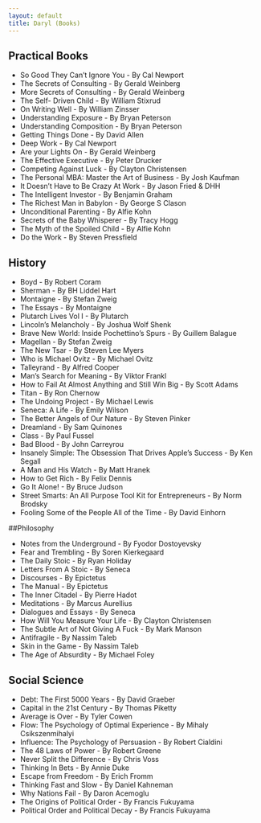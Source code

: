 ```yaml
---
layout: default
title: Daryl (Books)
---
```


## Practical Books

- So Good They Can’t Ignore You - By Cal Newport
- The Secrets of Consulting - By Gerald Weinberg
- More Secrets of Consulting - By Gerald Weinberg
- The Self- Driven Child - By William Stixrud
- On Writing Well - By William Zinsser
- Understanding Exposure - By Bryan Peterson
- Understanding Composition - By Bryan Peterson
- Getting Things Done - By David Allen
- Deep Work - By Cal Newport
- Are your Lights On - By Gerald Weinberg
- The Effective Executive - By Peter Drucker
- Competing Against Luck - By Clayton Christensen
- The Personal MBA: Master the Art of Business - By Josh Kaufman
- It Doesn’t Have to Be Crazy At Work - By Jason Fried & DHH
- The Intelligent Investor - By Benjamin Graham
- The Richest Man in Babylon - By George S Clason
- Unconditional Parenting - By Alfie Kohn 
- Secrets of the Baby Whisperer - By Tracy Hogg
- The Myth of the Spoiled Child - By Alfie Kohn
- Do the Work - By Steven Pressfield

## History
- Boyd - By Robert Coram
- Sherman - By BH Liddel Hart
- Montaigne - By Stefan Zweig
- The Essays - By Montaigne
- Plutarch Lives Vol I - By Plutarch
- Lincoln’s Melancholy - By Joshua Wolf Shenk
- Brave New World: Inside Pochettino’s Spurs - By Guillem Balague
- Magellan - By Stefan Zweig
- The New Tsar - By Steven Lee Myers
- Who is Michael Ovitz - By Michael Ovitz
- Talleyrand - By Alfred Cooper
- Man’s Search for Meaning - By Viktor Frankl
- How to Fail At Almost Anything and Still Win Big - By Scott Adams
- Titan - By Ron Chernow
- The Undoing Project - By Michael Lewis
- Seneca: A Life - By Emily Wilson
- The Better Angels of Our Nature - By Steven Pinker
- Dreamland - By Sam Quinones
- Class - By Paul Fussel
- Bad Blood - By John Carreyrou
- Insanely Simple: The Obsession That Drives Apple’s Success - By Ken Segall
- A Man and His Watch - By Matt Hranek
- How to Get Rich - By Felix Dennis
- Go It Alone! - By Bruce Judson
- Street Smarts: An All Purpose Tool Kit for Entrepreneurs - By Norm Brodsky
- Fooling Some of the People All of the Time - By David Einhorn

##Philosophy
- Notes from the Underground - By Fyodor Dostoyevsky
- Fear and Trembling - By Soren Kierkegaard
- The Daily Stoic - By Ryan Holiday
- Letters From A Stoic - By Seneca
- Discourses - By Epictetus
- The Manual - By Epictetus
- The Inner Citadel - By Pierre Hadot
- Meditations - By Marcus Aurellius 
- Dialogues and Essays - By Seneca
- How Will You Measure Your Life - By Clayton Christensen
- The Subtle Art of Not Giving A Fuck - By Mark Manson
- Antifragile - By Nassim Taleb
- Skin in the Game - By Nassim Taleb
- The Age of Absurdity - By Michael Foley

## Social Science
- Debt: The First 5000 Years - By David Graeber
- Capital in the 21st Century - By Thomas Piketty
- Average is Over - By Tyler Cowen
- Flow: The Psychology of Optimal Experience - By Mihaly Csikszenmihalyi
- Influence: The Psychology of Persuasion - By Robert Cialdini
- The 48 Laws of Power - By Robert Greene
- Never Split the Difference - By Chris Voss
- Thinking In Bets - By Annie Duke
- Escape from Freedom - By Erich Fromm
- Thinking Fast and Slow - By Daniel Kahneman
- Why Nations Fail - By Daron Acemoglu
- The Origins of Political Order -  By Francis Fukuyama
- Political Order and Political Decay - By Francis Fukuyama
